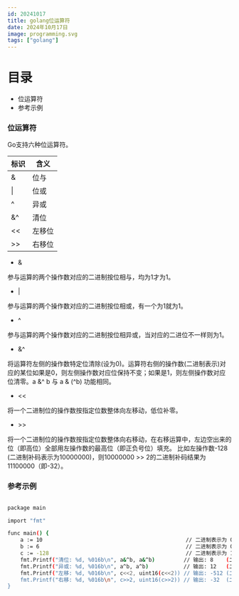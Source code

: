 ```yaml
---
id: 20241017
title: golang位运算符
date: 2024年10月17日
image: programming.svg
tags: ["golang"]
---
```



# 目录

- 位运算符
- 参考示例


### 位运算符

Go支持六种位运算符。

| 标识 | 含义   |
| ---- | ------ |
| &    | 位与   |
| \|   | 位或   |
| ^    | 异或   |
| &^   | 清位   |
| <<   | 左移位 |
| >>   | 右移位 |

 - &

参与运算的两个操作数对应的二进制按位相与，均为1才为1。

 - |

参与运算的两个操作数对应的二进制按位相或，有一个为1就为1。

 - ^

参与运算的两个操作数对应的二进制按位相异或，当对应的二进位不一样则为1。

 - &^

将运算符左侧的操作数特定位清除(设为0)。运算符右侧的操作数(二进制表示)对应的某位如果是0，则左侧操作数对应位保持不变；如果是1，则左侧操作数对应位清零。a &^ b 与 a & (^b) 功能相同。

 - <<

将一个二进制位的操作数按指定位数整体向左移动，低位补零。

 - \>\>

将一个二进制位的操作数按指定位数整体向右移动，在右移运算中，左边空出来的位（即高位）全部用左操作数的最高位（即正负号位）填充。 比如左操作数-128 (二进制补码表示为10000000)，则10000000 >> 2的二进制补码结果为11100000（即-32）。


### 参考示例

```bash

package main

import "fmt"

func main() {
	a := 10                                             // 二进制表示为 0000000000001010
	b := 6                                              // 二进制表示为 0000000000000110
	c := -128                                           // 二进制表示为 1111111110000000
	fmt.Printf("清位: %d, %016b\n", a&^b, a&^b)         // 输出: 8    (二进制为 0000000000001000)
	fmt.Printf("异或: %d, %016b\n", a^b, a^b)           // 输出: 12   (二进制为 0000000000001100)
	fmt.Printf("左移: %d, %016b\n", c<<2, uint16(c<<2)) // 输出: -512 (二进制为 1111111000000000)
	fmt.Printf("右移: %d, %016b\n", c>>2, uint16(c>>2)) // 输出: -32  (二进制为 1111111111100000)
}

```
